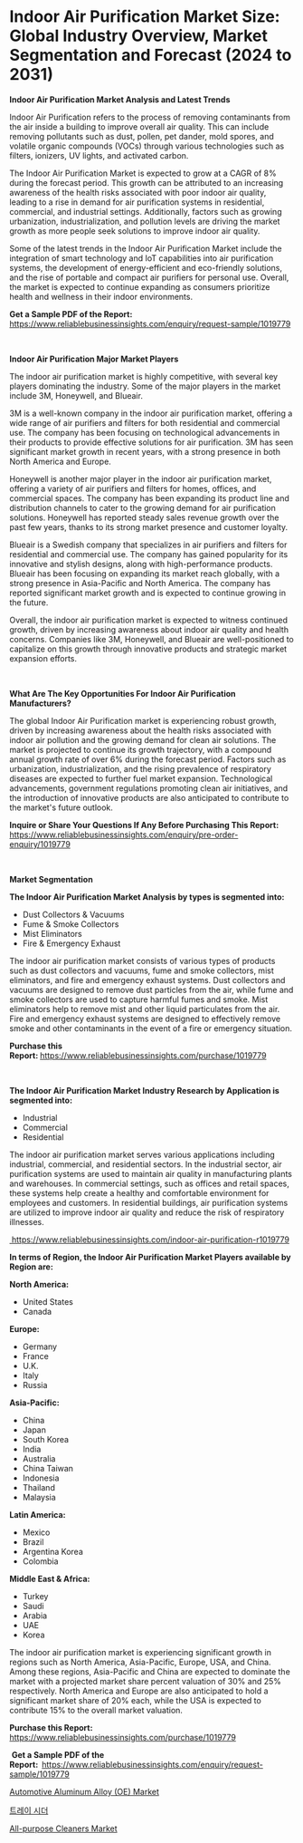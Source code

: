 <p><h1>Indoor Air Purification Market Size: Global Industry Overview, Market Segmentation and Forecast (2024 to 2031)</h1></p><p><strong>Indoor Air Purification Market Analysis and Latest Trends</strong></p>
<p><p>Indoor Air Purification refers to the process of removing contaminants from the air inside a building to improve overall air quality. This can include removing pollutants such as dust, pollen, pet dander, mold spores, and volatile organic compounds (VOCs) through various technologies such as filters, ionizers, UV lights, and activated carbon.</p><p>The Indoor Air Purification Market is expected to grow at a CAGR of 8% during the forecast period. This growth can be attributed to an increasing awareness of the health risks associated with poor indoor air quality, leading to a rise in demand for air purification systems in residential, commercial, and industrial settings. Additionally, factors such as growing urbanization, industrialization, and pollution levels are driving the market growth as more people seek solutions to improve indoor air quality.</p><p>Some of the latest trends in the Indoor Air Purification Market include the integration of smart technology and IoT capabilities into air purification systems, the development of energy-efficient and eco-friendly solutions, and the rise of portable and compact air purifiers for personal use. Overall, the market is expected to continue expanding as consumers prioritize health and wellness in their indoor environments.</p></p>
<p><strong>Get a Sample PDF of the Report:&nbsp;</strong> <a href="https://www.reliablebusinessinsights.com/enquiry/request-sample/1019779">https://www.reliablebusinessinsights.com/enquiry/request-sample/1019779</a></p>
<p>&nbsp;</p>
<p><strong>Indoor Air Purification Major Market Players</strong></p>
<p><p>The indoor air purification market is highly competitive, with several key players dominating the industry. Some of the major players in the market include 3M, Honeywell, and Blueair.</p><p>3M is a well-known company in the indoor air purification market, offering a wide range of air purifiers and filters for both residential and commercial use. The company has been focusing on technological advancements in their products to provide effective solutions for air purification. 3M has seen significant market growth in recent years, with a strong presence in both North America and Europe.</p><p>Honeywell is another major player in the indoor air purification market, offering a variety of air purifiers and filters for homes, offices, and commercial spaces. The company has been expanding its product line and distribution channels to cater to the growing demand for air purification solutions. Honeywell has reported steady sales revenue growth over the past few years, thanks to its strong market presence and customer loyalty.</p><p>Blueair is a Swedish company that specializes in air purifiers and filters for residential and commercial use. The company has gained popularity for its innovative and stylish designs, along with high-performance products. Blueair has been focusing on expanding its market reach globally, with a strong presence in Asia-Pacific and North America. The company has reported significant market growth and is expected to continue growing in the future.</p><p>Overall, the indoor air purification market is expected to witness continued growth, driven by increasing awareness about indoor air quality and health concerns. Companies like 3M, Honeywell, and Blueair are well-positioned to capitalize on this growth through innovative products and strategic market expansion efforts.</p></p>
<p>&nbsp;</p>
<p><strong>What Are The Key Opportunities For Indoor Air Purification Manufacturers?</strong></p>
<p><p>The global Indoor Air Purification market is experiencing robust growth, driven by increasing awareness about the health risks associated with indoor air pollution and the growing demand for clean air solutions. The market is projected to continue its growth trajectory, with a compound annual growth rate of over 6% during the forecast period. Factors such as urbanization, industrialization, and the rising prevalence of respiratory diseases are expected to further fuel market expansion. Technological advancements, government regulations promoting clean air initiatives, and the introduction of innovative products are also anticipated to contribute to the market's future outlook.</p></p>
<p><strong>Inquire or Share Your Questions If Any Before Purchasing This Report:</strong> <a href="https://www.reliablebusinessinsights.com/enquiry/pre-order-enquiry/1019779">https://www.reliablebusinessinsights.com/enquiry/pre-order-enquiry/1019779</a></p>
<p>&nbsp;</p>
<p><strong>Market Segmentation</strong></p>
<p><strong>The Indoor Air Purification Market Analysis by types is segmented into:</strong></p>
<p><ul><li>Dust Collectors & Vacuums</li><li>Fume & Smoke Collectors</li><li>Mist Eliminators</li><li>Fire & Emergency Exhaust</li></ul></p>
<p><p>The indoor air purification market consists of various types of products such as dust collectors and vacuums, fume and smoke collectors, mist eliminators, and fire and emergency exhaust systems. Dust collectors and vacuums are designed to remove dust particles from the air, while fume and smoke collectors are used to capture harmful fumes and smoke. Mist eliminators help to remove mist and other liquid particulates from the air. Fire and emergency exhaust systems are designed to effectively remove smoke and other contaminants in the event of a fire or emergency situation.</p></p>
<p><strong>Purchase this Report:&nbsp;</strong><a href="https://www.reliablebusinessinsights.com/purchase/1019779">https://www.reliablebusinessinsights.com/purchase/1019779</a></p>
<p>&nbsp;</p>
<p><strong>The Indoor Air Purification Market Industry Research by Application is segmented into:</strong></p>
<p><ul><li>Industrial</li><li>Commercial</li><li>Residential</li></ul></p>
<p><p>The indoor air purification market serves various applications including industrial, commercial, and residential sectors. In the industrial sector, air purification systems are used to maintain air quality in manufacturing plants and warehouses. In commercial settings, such as offices and retail spaces, these systems help create a healthy and comfortable environment for employees and customers. In residential buildings, air purification systems are utilized to improve indoor air quality and reduce the risk of respiratory illnesses.</p></p>
<p><a href="https://www.reliablebusinessinsights.com/indoor-air-purification-r1019779">&nbsp;https://www.reliablebusinessinsights.com/indoor-air-purification-r1019779</a></p>
<p><strong>In terms of Region, the Indoor Air Purification Market Players available by Region are:</strong></p>
<p>
    <p> <strong> North America: </strong>
        <ul>
            <li>United States</li>
            <li>Canada</li>
        </ul>
        </p> 
    <p> <strong> Europe: </strong>
        <ul>
            <li>Germany</li>
            <li>France</li>
            <li>U.K.</li>
            <li>Italy</li>
            <li>Russia</li>
        </ul>
        </p> 
    <p> <strong> Asia-Pacific: </strong>
        <ul>
            <li>China</li>
            <li>Japan</li>
            <li>South Korea</li>
            <li>India</li>
            <li>Australia</li>
            <li>China Taiwan</li>
            <li>Indonesia</li>
            <li>Thailand</li>
            <li>Malaysia</li>
        </ul>
        </p> 
    <p> <strong> Latin America: </strong>
        <ul>
            <li>Mexico</li>
            <li>Brazil</li>
            <li>Argentina Korea</li>
            <li>Colombia</li>
        </ul>
        </p> 
    <p> <strong> Middle East & Africa: </strong>
        <ul>
            <li>Turkey</li>
            <li>Saudi</li>
            <li>Arabia</li>
            <li>UAE</li>
            <li>Korea</li>
        </ul>
    </p>
    </p>
<p><p>The indoor air purification market is experiencing significant growth in regions such as North America, Asia-Pacific, Europe, USA, and China. Among these regions, Asia-Pacific and China are expected to dominate the market with a projected market share percent valuation of 30% and 25% respectively. North America and Europe are also anticipated to hold a significant market share of 20% each, while the USA is expected to contribute 15% to the overall market valuation.</p></p>
<p><strong>Purchase this Report: </strong><a href="https://www.reliablebusinessinsights.com/purchase/1019779">https://www.reliablebusinessinsights.com/purchase/1019779</a></p>
<p>&nbsp;<strong>Get a Sample PDF of the Report:&nbsp;&nbsp;</strong><a href="https://www.reliablebusinessinsights.com/enquiry/request-sample/1019779">https://www.reliablebusinessinsights.com/enquiry/request-sample/1019779</a></p>
<p><strong></strong></p>
<p><p><a href="https://github.com/jhcraigie/Market-Research-Report-List-3/blob/main/automotive-aluminum-alloy-oe-market.md">Automotive Aluminum Alloy (OE) Market</a></p><p><a href="https://github.com/admichael111/Market-Research-Report-List-1/blob/main/8642110147406.md">트레이 시더</a></p><p><a href="https://github.com/PeterParrish5/Market-Research-Report-List-5/blob/main/all-purpose-cleaners-market.md">All-purpose Cleaners Market</a></p></p>